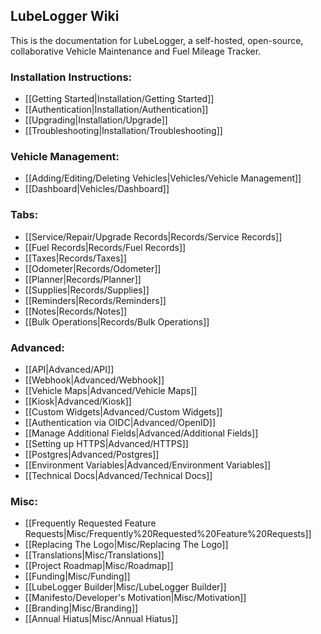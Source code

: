 ## LubeLogger Wiki

This is the documentation for LubeLogger, a self-hosted, open-source, collaborative Vehicle Maintenance and Fuel Mileage Tracker.

### Installation Instructions:
- [[Getting Started|Installation/Getting Started]]
- [[Authentication|Installation/Authentication]]
- [[Upgrading|Installation/Upgrade]]
- [[Troubleshooting|Installation/Troubleshooting]]

### Vehicle Management:
- [[Adding/Editing/Deleting Vehicles|Vehicles/Vehicle Management]]
- [[Dashboard|Vehicles/Dashboard]]

### Tabs:
- [[Service/Repair/Upgrade Records|Records/Service Records]]
- [[Fuel Records|Records/Fuel Records]]
- [[Taxes|Records/Taxes]]
- [[Odometer|Records/Odometer]]
- [[Planner|Records/Planner]]
- [[Supplies|Records/Supplies]]
- [[Reminders|Records/Reminders]]
- [[Notes|Records/Notes]]
- [[Bulk Operations|Records/Bulk Operations]]

### Advanced:
- [[API|Advanced/API]]
- [[Webhook|Advanced/Webhook]]
- [[Vehicle Maps|Advanced/Vehicle Maps]]
- [[Kiosk|Advanced/Kiosk]]
- [[Custom Widgets|Advanced/Custom Widgets]]
- [[Authentication via OIDC|Advanced/OpenID]]
- [[Manage Additional Fields|Advanced/Additional Fields]]
- [[Setting up HTTPS|Advanced/HTTPS]]
- [[Postgres|Advanced/Postgres]]
- [[Environment Variables|Advanced/Environment Variables]]
- [[Technical Docs|Advanced/Technical Docs]]

### Misc:
- [[Frequently Requested Feature Requests|Misc/Frequently%20Requested%20Feature%20Requests]]
- [[Replacing The Logo|Misc/Replacing The Logo]]
- [[Translations|Misc/Translations]]
- [[Project Roadmap|Misc/Roadmap]]
- [[Funding|Misc/Funding]]
- [[LubeLogger Builder|Misc/LubeLogger Builder]]
- [[Manifesto/Developer's Motivation|Misc/Motivation]]
- [[Branding|Misc/Branding]]
- [[Annual Hiatus|Misc/Annual Hiatus]]
